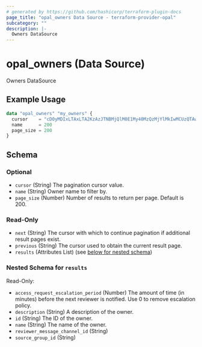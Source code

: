```yaml
---
# generated by https://github.com/hashicorp/terraform-plugin-docs
page_title: "opal_owners Data Source - terraform-provider-opal"
subcategory: ""
description: |-
  Owners DataSource
---
```


# opal_owners (Data Source)

Owners DataSource

## Example Usage

```terraform
data "opal_owners" "my_owners" {
  cursor    = "cD0yMDIxLTAxLTA2KzAzJTNBMjQlM0E1My40MzQzMjYlMkIwMCUzQTAw"
  name      = 200
  page_size = 200
}
```

<!-- schema generated by tfplugindocs -->
## Schema

### Optional

- `cursor` (String) The pagination cursor value.
- `name` (String) Owner name to filter by.
- `page_size` (Number) Number of results to return per page. Default is 200.

### Read-Only

- `next` (String) The cursor with which to continue pagination if additional result pages exist.
- `previous` (String) The cursor used to obtain the current result page.
- `results` (Attributes List) (see [below for nested schema](#nestedatt--results))

<a id="nestedatt--results"></a>
### Nested Schema for `results`

Read-Only:

- `access_request_escalation_period` (Number) The amount of time (in minutes) before the next reviewer is notified. Use 0 to remove escalation policy.
- `description` (String) A description of the owner.
- `id` (String) The ID of the owner.
- `name` (String) The name of the owner.
- `reviewer_message_channel_id` (String)
- `source_group_id` (String)
